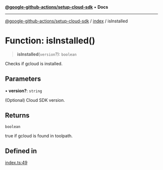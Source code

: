 [**@google-github-actions/setup-cloud-sdk**](../../README.md) • **Docs**

***

[@google-github-actions/setup-cloud-sdk](../../modules.md) / [index](../README.md) / isInstalled

# Function: isInstalled()

> **isInstalled**(`version`?): `boolean`

Checks if gcloud is installed.

## Parameters

• **version?**: `string`

(Optional) Cloud SDK version.

## Returns

`boolean`

true if gcloud is found in toolpath.

## Defined in

[index.ts:49](https://github.com/google-github-actions/setup-cloud-sdk/blob/main/src/index.ts#L49)
